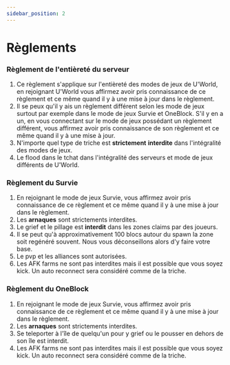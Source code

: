 ```yaml
---
sidebar_position: 2
---
```


# Règlements

### Règlement de l'entièreté du serveur

1. Ce règlement s'applique sur l'entièreté des modes de jeux de U'World, en rejoignant U'World vous affirmez avoir pris connaissance de ce règlement et ce même quand il y à une mise à jour dans le règlement.
2. Il se peux qu'il y ais un règlement différent selon les mode de jeux surtout par exemple dans le mode de jeux Survie et OneBlock. S'il y en a un, en vous connectant sur le mode de jeux possédant un règlement différent, vous affirmez avoir pris connaissance de son règlement et ce même quand il y à une mise à jour.
3. N'importe quel type de triche est **strictement** **interdite** dans l'intégralité des modes de jeux.
4. Le flood dans le tchat dans l'intégralité des serveurs et mode de jeux différents de U'World.

### Règlement du Survie

1. En rejoignant le mode de jeux Survie, vous affirmez avoir pris connaissance de ce règlement et ce même quand il y à une mise à jour dans le règlement.
2. Les **arnaques** sont strictements interdites.
3. Le grief et le pillage est **interdit** dans les zones claims par des joueurs.
4. Il se peut qu'à approximativement 100 blocs autour du spawn la zone soit regénéré souvent. Nous vous déconseillons alors d'y faire votre base.
5. Le pvp et les alliances sont autorisées.
6. Les AFK farms ne sont pas interdites mais il est possible que vous soyez kick. Un auto reconnect sera considéré comme de la triche.

### Règlement du OneBlock

1. En rejoignant le mode de jeux Survie, vous affirmez avoir pris connaissance de ce règlement et ce même quand il y à une mise à jour dans le règlement.
2. Les **arnaques** sont strictements interdites.
3. Se teleporter à l'île de quelqu'un pour y grief ou le pousser en dehors de son île est interdit.
4. Les AFK farms ne sont pas interdites mais il est possible que vous soyez kick. Un auto reconnect sera considéré comme de la triche.